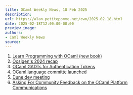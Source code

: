 ```yaml
---
title: OCaml Weekly News, 18 Feb 2025
description:
url: https://alan.petitepomme.net/cwn/2025.02.18.html
date: 2025-02-18T12:00:00-00:00
preview_image:
authors:
- Caml Weekly News
source:
---
```


<ol><li><a href="https://alan.petitepomme.net/cwn/2025.02.18.html#1">Learn Programming with OCaml (new book)</a></li><li><a href="https://alan.petitepomme.net/cwn/2025.02.18.html#2">Ocsigen's 2024 recap</a></li><li><a href="https://alan.petitepomme.net/cwn/2025.02.18.html#3">OCaml GADTs for Authentication Tokens</a></li><li><a href="https://alan.petitepomme.net/cwn/2025.02.18.html#4">OCaml language committe launched</a></li><li><a href="https://alan.petitepomme.net/cwn/2025.02.18.html#5">Dune dev meeting</a></li><li><a href="https://alan.petitepomme.net/cwn/2025.02.18.html#6">Asking For Community Feedback on the OCaml Platform Communications</a></li></ol>
